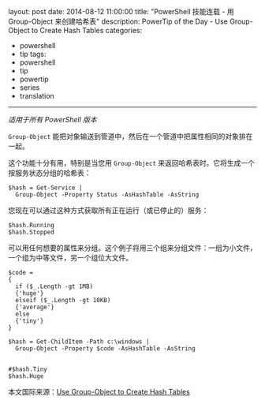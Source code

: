 ﻿layout: post
date: 2014-08-12 11:00:00
title: "PowerShell 技能连载 - 用 Group-Object 来创建哈希表"
description: PowerTip of the Day - Use Group-Object to Create Hash Tables
categories:
- powershell
- tip
tags:
- powershell
- tip
- powertip
- series
- translation
---
_适用于所有 PowerShell 版本_

`Group-Object` 能把对象输送到管道中，然后在一个管道中把属性相同的对象排在一起。

这个功能十分有用，特别是当您用 `Group-Object` 来返回哈希表时。它将生成一个按服务状态分组的哈希表：

    $hash = Get-Service | 
      Group-Object -Property Status -AsHashTable -AsString
    
您现在可以通过这种方式获取所有正在运行（或已停止的）服务：

    $hash.Running
    $hash.Stopped 

可以用任何想要的属性来分组。这个例子将用三个组来分组文件：一组为小文件，一个组为中等文件，另一个组位大文件。

    $code = 
    {
      if ($_.Length -gt 1MB)
      {'huge'}
      elseif ($_.Length -gt 10KB)
      {'average'}
      else
      {'tiny'}
    }
    
    $hash = Get-ChildItem -Path c:\windows |
      Group-Object -Property $code -AsHashTable -AsString
    
    
    #$hash.Tiny
    $hash.Huge

<!--more-->
本文国际来源：[Use Group-Object to Create Hash Tables](http://powershell.com/cs/blogs/tips/archive/2014/08/12/use-group-object-to-create-hash-tables.aspx)

